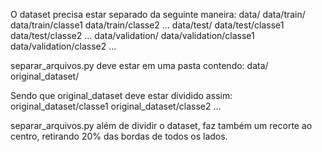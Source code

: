 O dataset precisa estar separado da seguinte maneira:
data/
data/train/
data/train/classe1
data/train/classe2
...
data/test/
data/test/classe1
data/test/classe2
...
data/validation/
data/validation/classe1
data/validation/classe2
...


separar_arquivos.py deve estar em uma pasta contendo:
data/
original_dataset/

Sendo que original_dataset deve estar dividido assim:
original_dataset/classe1
original_dataset/classe2
...


separar_arquivos.py além de dividir o dataset, faz também um recorte ao centro, retirando 20% das bordas de todos os lados.
